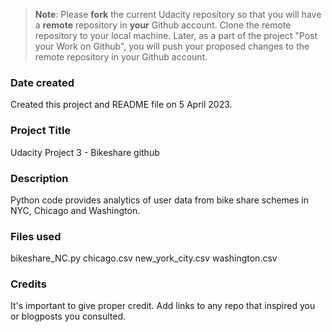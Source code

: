 >**Note**: Please **fork** the current Udacity repository so that you will have a **remote** repository in **your** Github account. Clone the remote repository to your local machine. Later, as a part of the project "Post your Work on Github", you will push your proposed changes to the remote repository in your Github account.

### Date created
Created this project and README file on 5 April 2023. 

### Project Title
Udacity Project 3 - Bikeshare github

### Description
Python code provides analytics of user data from bike share schemes in NYC, Chicago and Washington.

### Files used
bikeshare_NC.py 
chicago.csv
new_york_city.csv
washington.csv

### Credits
It's important to give proper credit. Add links to any repo that inspired you or blogposts you consulted.


